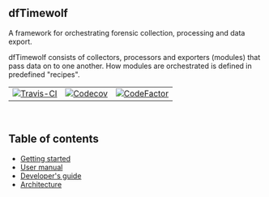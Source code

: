## dfTimewolf

A framework for orchestrating forensic collection, processing and data export.

dfTimewolf consists of collectors, processors and exporters (modules) that pass
data on to one another. How modules are orchestrated is defined in predefined
"recipes".

<table>
<tr>
  <td><a href="https://travis-ci.org/log2timeline/dftimewolf"><img src="https://travis-ci.org/log2timeline/dftimewolf.svg?branch=main" alt="Travis-CI" /></a></td>
  <td><a href="https://codecov.io/gh/log2timeline/dftimewolf"><img src="https://codecov.io/gh/log2timeline/dftimewolf/branch/main/graph/badge.svg" alt="Codecov" /></a></td>
  <td><a href="https://www.codefactor.io/repository/github/log2timeline/dftimewolf"><img src="https://www.codefactor.io/repository/github/log2timeline/dftimewolf/badge" alt="CodeFactor"/></a></td>
</tr>
</table>
<br/>

## Table of contents

  * [Getting started](getting-started.md)
  * [User manual](user-manual.md)
  * [Developer's guide](developers-guide.md)
  * [Architecture](architecture.md)
